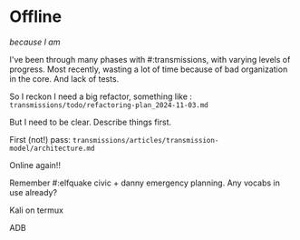 # Offline

*because I am*

I've been through many phases with #:transmissions, with varying levels of progress. Most recently, wasting a lot of time because of bad organization in the core. And lack of tests.

So I reckon I need a big refactor, something like : `transmissions/todo/refactoring-plan_2024-11-03.md`

But I need to be clear. Describe things first.

First (not!) pass: `transmissions/articles/transmission-model/architecture.md`

Online again!!

Remember #:elfquake civic + danny emergency planning. Any vocabs in use already?

Kali on termux

ADB
